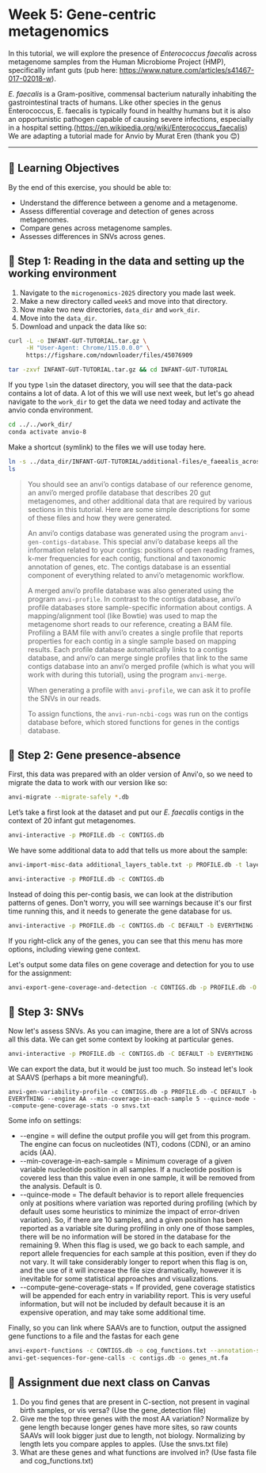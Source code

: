 # Week 5: Gene-centric metagenomics

In this tutorial, we will explore the presence of _Enterococcus faecalis_ across metagenome samples from the Human Microbiome Project (HMP), specifically infant guts (pub here: https://www.nature.com/articles/s41467-017-02018-w). 

_E. faecalis_ is a Gram-positive, commensal bacterium naturally inhabiting the gastrointestinal tracts of humans. Like other species in the genus Enterococcus, E. faecalis is typically found in healthy humans but it is also an opportunistic pathogen capable of causing severe infections, especially in a hospital setting.(https://en.wikipedia.org/wiki/Enterococcus_faecalis) 
We are adapting a tutorial made for Anvio by Murat Eren (thank you 😊) 

---
## 🧠 Learning Objectives

By the end of this exercise, you should be able to:
- Understand the difference between a genome and a metagenome.
- Assess differential coverage and detection of genes across metagenomes. 
- Compare genes across metagenome samples.
- Assesses differences in SNVs across genes.

## 🧪 Step 1: Reading in the data and setting up the working environment

1. Navigate to the `microgenomics-2025` directory you made last week.
2. Make a new directory called `week5` and move into that directory.
3. Now make two new directories, `data_dir` and `work_dir`.
4. Move into the `data_dir`.
5. Download and unpack the data like so:

```bash
curl -L -o INFANT-GUT-TUTORIAL.tar.gz \
     -H "User-Agent: Chrome/115.0.0.0" \
     https://figshare.com/ndownloader/files/45076909
```
```bash
tar -zxvf INFANT-GUT-TUTORIAL.tar.gz && cd INFANT-GUT-TUTORIAL
```

If you type `ls`in the dataset directory, you will see that the data-pack contains a lot of data. A lot of this we will use next week, but let's go ahead navigate to the `work_dir` to get the data we need today and activate the anvio conda environment. 
```bash
cd ../../work_dir/
conda activate anvio-8
```

Make a shortcut (symlink) to the files we will use today here.
```bash
ln -s ../data_dir/INFANT-GUT-TUTORIAL/additional-files/e_faeealis_across_hmp/* .
ls
```

> You should see an anvi’o contigs database of our reference genome, an anvi’o merged profile database that describes 20 gut metagenomes, and other additional data that are required by various sections in this tutorial. Here are some simple descriptions for some of these files and how they were generated.
> 
> An anvi’o contigs database was generated using the program `anvi-gen-contigs-database`. This special anvi’o database keeps all the information related to your contigs: positions of open reading frames, k-mer frequencies for each contig, functional and taxonomic annotation of genes, etc. The contigs database is an essential component of everything related to anvi’o metagenomic workflow.
> 
> A merged anvi’o profile database was also generated using the program `anvi-profile`. In contrast to the contigs database, anvi’o profile databases store sample-specific information about contigs. A mapping/alignment tool (like Bowtie) was used to map the metagenome short reads to our reference, creating a BAM file. Profiling a BAM file with anvi’o creates a single profile that reports properties for each contig in a single sample based on mapping results.
> Each profile database automatically links to a contigs database, and anvi’o can merge single profiles that link to the same contigs database into an anvi’o merged profile (which is what you will work with during this tutorial), using the program `anvi-merge`.
>
> When generating a profile with `anvi-profile`, we can ask it to profile the SNVs in our reads.
> 
> To assign functions, the `anvi-run-ncbi-cogs` was run on the contigs database before, which stored functions for genes in the contigs database. 


## 🧪 Step 2: Gene presence-absence

First, this data was prepared with an older version of Anvi'o, so we need to migrate the data to work with our version like so:
```bash
anvi-migrate --migrate-safely *.db
```

Let’s take a first look at the dataset and put our _E. faecalis_ contigs in the context of 20 infant gut metagenomes.
```bash
anvi-interactive -p PROFILE.db -c CONTIGS.db
```

We have some additional data to add that tells us more about the sample:
```bash
anvi-import-misc-data additional_layers_table.txt -p PROFILE.db -t layers
```
```bash
anvi-interactive -p PROFILE.db -c CONTIGS.db
```

Instead of doing this per-contig basis, we can look at the distribution patterns of genes. Don't worry, you will see warnings because it's our first time running this, and it needs to generate the gene database for us.
```bash
anvi-interactive -p PROFILE.db -c CONTIGS.db -C DEFAULT -b EVERYTHING --gene-mode
```
If you right-click any of the genes, you can see that this menu has more options, including viewing gene context. 


Let's output some data files on gene coverage and detection for you to use for the assignment:
```bash
anvi-export-gene-coverage-and-detection -c CONTIGS.db -p PROFILE.db -O efae
```

## 🧪 Step 3: SNVs

Now let's assess SNVs. As you can imagine, there are a lot of SNVs across all this data. We can get some context by looking at particular genes. 
```bash
anvi-interactive -p PROFILE.db -c CONTIGS.db -C DEFAULT -b EVERYTHING --gene-mode
```

We can export the data, but it would be just too much. So instead let's look at SAAVS (perhaps a bit more meaningful). 
```
anvi-gen-variability-profile -c CONTIGS.db -p PROFILE.db -C DEFAULT -b EVERYTHING --engine AA --min-coverage-in-each-sample 5 --quince-mode --compute-gene-coverage-stats -o snvs.txt 
```

Some info on settings:
* --engine = will define the output profile you will get from this program. The engine can focus on nucleotides (NT), codons (CDN), or
  an amino acids (AA).
* --min-coverage-in-each-sample = Minimum coverage of a given variable nucleotide position in all samples. If a nucleotide position is covered less than this value even in one
                        sample, it will be removed from the analysis. Default is 0.
* --quince-mode = The default behavior is to report allele frequencies only at positions where variation was reported during profiling (which by default uses
                        some heuristics to minimize the impact of error-driven variation). So, if there are 10 samples, and a given position has been reported as a
                        variable site during profiling in only one of those samples, there will be no information will be stored in the database for the remaining 9.
                        When this flag is used, we go back to each sample, and report allele frequencies for each sample at this position, even if they do not vary.
                        It will take considerably longer to report when this flag is on, and the use of it will increase the file size dramatically, however it is
                        inevitable for some statistical approaches and visualizations.
* --compute-gene-coverage-stats = If provided, gene coverage statistics will be appended for each entry in variability report. This is very useful information, but will not be
                        included by default because it is an expensive operation, and may take some additional time.


Finally, so you can link where SAAVs are to function, output the assigned gene functions to a file and the fastas for each gene
```bash
anvi-export-functions -c CONTIGS.db -o cog_functions.txt --annotation-sources COG14_CATEGORY,COG14_FUNCTION
anvi-get-sequences-for-gene-calls -c contigs.db -o genes_nt.fa
```


## 📝 Assignment due next class on Canvas
1. Do you find genes that are present in C-section, not present in vaginal birth samples, or vis versa? (Use the gene_detection file)
2. Give me the top three genes with the most AA variation? Normalize by gene length because longer genes have more sites, so raw counts SAAVs will look bigger just due to length, not biology. Normalizing by length lets you compare apples to apples. (Use the snvs.txt file)
3. What are these genes and what functions are involved in? (Use fasta file and cog_functions.txt) 
